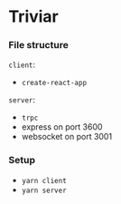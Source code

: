 # Triviar

### File structure

`client`:

- `create-react-app`

`server`:

- `trpc`
- express on port 3600
- websocket on port 3001

### Setup

- `yarn client`
- `yarn server`
